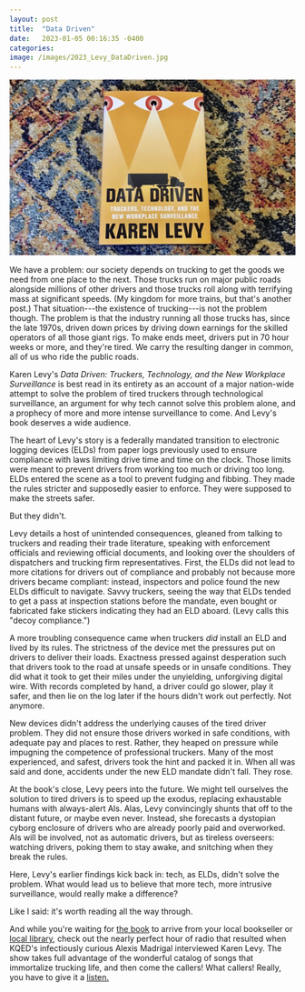 ```yaml
---
layout: post
title:  "Data Driven"
date:   2023-01-05 00:16:35 -0400
categories:
image: /images/2023_Levy_DataDriven.jpg
---
```


[![Cover image for Karen Levy's book *Data Driven*](/images/2023_Levy_DataDriven.jpg)](https://press.princeton.edu/books/hardcover/9780691175300/data-driven)

We have a problem: our society depends on trucking to get the goods we need from one place to the next. Those trucks run on major public roads alongside millions of other drivers and those trucks roll along with terrifying mass at significant speeds. (My kingdom for more trains, but that's another post.) That situation---the existence of trucking---is not the problem though. The problem is that the industry running all those trucks has, since the late 1970s, driven down prices by driving down earnings for the skilled operators of all those giant rigs. To make ends meet, drivers put in 70 hour weeks or more, and they're tired. We carry the resulting danger in common, all of us who ride the public roads.

Karen Levy's *Data Driven: Truckers, Technology, and the New Workplace Surveillance* is best read in its entirety as an account of a major nation-wide attempt to solve the problem of tired truckers through technological surveillance, an argument for why tech cannot solve this problem alone, and a prophecy of more and more intense surveillance to come. And Levy's book deserves a wide audience.

The heart of Levy's story is a federally mandated transition to electronic logging devices (ELDs) from paper logs previously used to ensure compliance with laws limiting drive time and time on the clock. Those limits were meant to prevent drivers from working too much or driving too long. ELDs entered the scene as a tool to prevent fudging and fibbing. They made the rules stricter and supposedly easier to enforce. They were supposed to make the streets safer.

But they didn't.

Levy details a host of unintended consequences, gleaned from talking to truckers and reading their trade literature, speaking with enforcement officials and reviewing official documents, and looking over the shoulders of dispatchers and trucking firm representatives. First, the ELDs did not lead to more citations for drivers out of compliance and probably not because more drivers became compliant: instead, inspectors and police found the new ELDs difficult to navigate. Savvy truckers, seeing the way that ELDs tended to get a pass at inspection stations before the mandate, even bought or fabricated fake stickers indicating they had an ELD aboard. (Levy calls this "decoy compliance.")

A more troubling consequence came when truckers *did* install an ELD and lived by its rules. The strictness of the device met the pressures put on drivers to deliver their loads. Exactness pressed against desperation such that drivers took to the road at unsafe speeds or in unsafe conditions. They did what it took to get their miles under the unyielding, unforgiving digital wire. With records completed by hand, a driver could go slower, play it safer, and then lie on the log later if the hours didn't work out perfectly. Not anymore.

New devices didn't address the underlying causes of the tired driver problem. They did not ensure those drivers worked in safe conditions, with adequate pay and places to rest. Rather, they heaped on pressure while impugning the competence of professional truckers. Many of the most experienced, and safest, drivers took the hint and packed it in. When all was said and done, accidents under the new ELD mandate didn't fall. They rose.

At the book's close, Levy peers into the future. We might tell ourselves the solution to tired drivers is to speed up the exodus, replacing exhaustable humans with always-alert AIs. Alas, Levy convincingly shunts that off to the distant future, or maybe even never. Instead, she forecasts a dystopian cyborg enclosure of drivers who are already poorly paid and overworked. AIs will be involved, not as automatic drivers, but as tireless overseers: watching drivers, poking them to stay awake, and snitching when they break the rules.

Here, Levy's earlier findings kick back in: tech, as ELDs, didn't solve the problem. What would lead us to believe that more tech, more intrusive surveillance, would really make a difference?

Like I said: it's worth reading all the way through.

And while you're waiting for [the book](https://press.princeton.edu/books/hardcover/9780691175300/data-driven) to arrive from your local bookseller or [local library](https://www.worldcat.org/title/1333085872), check out the nearly perfect hour of radio that resulted when KQED's infectiously curious Alexis Madrigal interviewed Karen Levy. The show takes full advantage of the wonderful catalog of songs that immortalize trucking life, and then come the callers! What callers! Really, you have to give it a [listen.](https://www.kqed.org/forum/2010101891750/data-driven-looks-at-surveillance-in-trucking-industry)
